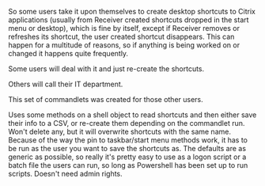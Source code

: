 So some users take it upon themselves to create desktop shortcuts to Citrix applications (usually from Receiver created shortcuts dropped in the start menu or desktop), which is fine by itself, except if Receiver removes or refreshes its shortcut, the user created shortcut disappears. This can happen for a multitude of reasons, so if anything is being worked on or changed it happens quite frequently.

Some users will deal with it and just re-create the shortcuts. 

Others will call their IT department.

This set of commandlets was created for those other users.

Uses some methods on a shell object to read shortcuts and then either save their info to a CSV, or re-create them depending on the commandlet run. Won't delete any, but it will overwrite shortcuts with the same name. Because of the way the pin to taskbar/start menu methods work, it has to be run as the user you want to save the shortcuts as. The defaults are as generic as possible, so really it's pretty easy to use as a logon script or a batch file the users can run, so long as Powershell has been set up to run scripts. Doesn't need admin rights.
